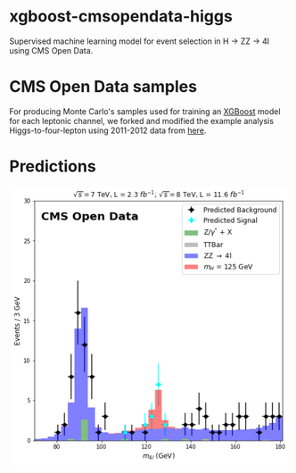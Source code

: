 # xgboost-cmsopendata-higgs

Supervised machine learning model for event selection in H -> ZZ -> 4l using CMS Open Data.

# CMS Open Data samples

For producing Monte Carlo's samples used for training an [XGBoost](https://xgboost.readthedocs.io/en/latest/index.html) model for each leptonic channel, we forked and modified the example analysis Higgs-to-four-lepton using 2011-2012 data from [here](http://opendata.cern.ch/record/5500).

# Predictions

<p align="center">
  <img src="./mass4l_combined_predicted.png" width="500" height="500" />
</p>